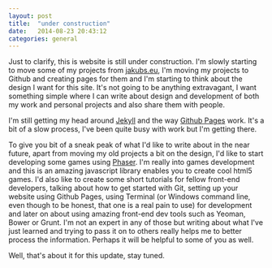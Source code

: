 ```yaml
---
layout: post
title:  "under construction"
date:   2014-08-23 20:43:12
categories: general
---
```

Just to clarify, this is website is still under construction. I'm slowly starting to move some of my projects from [jakubs.eu](http://jakubs.eu/), I'm moving my projects to Github and creating pages for them and I'm starting to think about the design I want for this site.
It's not going to be anything extravagant, I want something simple where I can write about design and development of both my work and personal projects and also share them with people.

I'm still getting my head around [Jekyll](http://jekyllrb.com) and the way [Github Pages](https://pages.github.com/) work. It's a bit of a slow process, I've been quite busy with work but I'm getting there.

To give you bit of a sneak peak of what I'd like to write about in the near future, apart from moving my old projects a bit on the design, I'd like to start developing some games using [Phaser](http://phaser.io/). I'm really into games development and this is an amazing javascript library enables you to create cool html5 games. I'd also like to create some short tutorials for fellow front-end developers, talking about how to get started with Git, setting up your website using Github Pages, using Terminal (or Windows command line, even though to be honest, that one is a real pain to use) for development and later on about using amazing front-end dev tools such as Yeoman, Bower or Grunt. I'm not an expert in any of those but writing about what I've just learned and trying to pass it on to others really helps me to better process the information. Perhaps it will be helpful to some of you as well.

Well, that's about it for this update, stay tuned.
